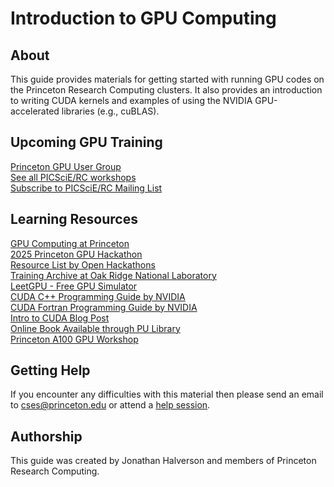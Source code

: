 # Introduction to GPU Computing

## About

This guide provides materials for getting started with running GPU codes on the Princeton Research Computing clusters. It also provides an introduction to writing CUDA kernels and examples of using the NVIDIA GPU-accelerated libraries (e.g., cuBLAS).

## Upcoming GPU Training

[Princeton GPU User Group](https://researchcomputing.princeton.edu/learn/user-groups/gpu)  
[See all PICSciE/RC workshops](https://researchcomputing.princeton.edu/learn/workshops-live-training)  
[Subscribe to PICSciE/RC Mailing List](https://researchcomputing.princeton.edu/subscribe)  

## Learning Resources

[GPU Computing at Princeton](https://researchcomputing.princeton.edu/support/knowledge-base/gpu-computing)  
[2025 Princeton GPU Hackathon](https://www.openhackathons.org/s/siteevent/a0CUP00000rwmKa2AI/se000356)  
[Resource List by Open Hackathons](https://www.openhackathons.org/s/technical-resources)  
[Training Archive at Oak Ridge National Laboratory](https://docs.olcf.ornl.gov/training/training_archive.html)   
[LeetGPU - Free GPU Simulator](https://leetgpu.com/)  
[CUDA C++ Programming Guide by NVIDIA](https://docs.nvidia.com/cuda/cuda-c-programming-guide/index.html)  
[CUDA Fortran Programming Guide by NVIDIA](https://docs.nvidia.com/hpc-sdk/compilers/cuda-fortran-prog-guide/index.html)     
[Intro to CUDA Blog Post](https://developer.nvidia.com/blog/even-easier-introduction-cuda/?mkt_tok=MTU2LU9GTi03NDIAAAGad2PhouORjrUMHihUOvdy-syejFRkc-7otOyEDUy4HXOnJ85JjZ-gUs-lGlbdvG-hpVpXtxlpVN4EOvosdmaWcaSV9TQa84zICsZ3IdKBp5L69uOLQDsm)   
[Online Book Available through PU Library](https://catalog.princeton.edu/catalog/99125304171206421)  
[Princeton A100 GPU Workshop](https://github.com/PrincetonUniversity/a100_workshop)  

## Getting Help

If you encounter any difficulties with this material then please send an email to <a href="mailto:cses@princeton.edu">cses@princeton.edu</a> or attend a <a href="https://researchcomputing.princeton.edu/education/help-sessions">help session</a>.

## Authorship

This guide was created by Jonathan Halverson and members of Princeton Research Computing.
